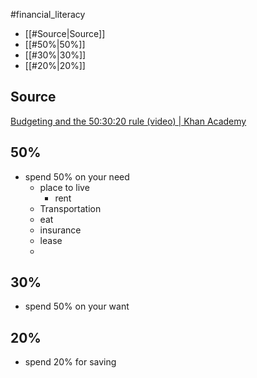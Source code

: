 #financial_literacy 

- [[#Source|Source]]
- [[#50%|50%]]
- [[#30%|30%]]
- [[#20%|20%]]

## Source
[Budgeting and the 50:30:20 rule (video) | Khan Academy](https://www.khanacademy.org/college-careers-more/financial-literacy/xa6995ea67a8e9fdd:budgeting-and-saving/xa6995ea67a8e9fdd:budgeting/v/budgeting-and-the-503020-rule)

## 50%
- spend 50% on your need
	- place to live
		- rent
	- Transportation
	- eat
	- insurance
	- lease
	- 

## 30%
-  spend 50% on your want

## 20%
- spend 20% for saving
